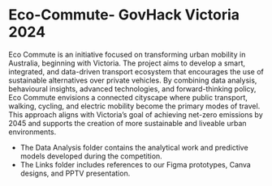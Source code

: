 # Eco-Commute- GovHack Victoria 2024
Eco Commute is an initiative focused on transforming urban mobility in Australia, beginning with Victoria. The project aims to develop a smart, integrated, and data-driven transport ecosystem that encourages the use of sustainable alternatives over private vehicles. By combining data analysis, behavioural insights, advanced technologies, and forward-thinking policy, Eco Commute envisions a connected cityscape where public transport, walking, cycling, and electric mobility become the primary modes of travel. This approach aligns with Victoria’s goal of achieving net-zero emissions by 2045 and supports the creation of more sustainable and liveable urban environments.
- The Data Analysis folder contains the analytical work and predictive models developed during the competition.
- The Links folder includes references to our Figma prototypes, Canva designs, and PPTV presentation.
